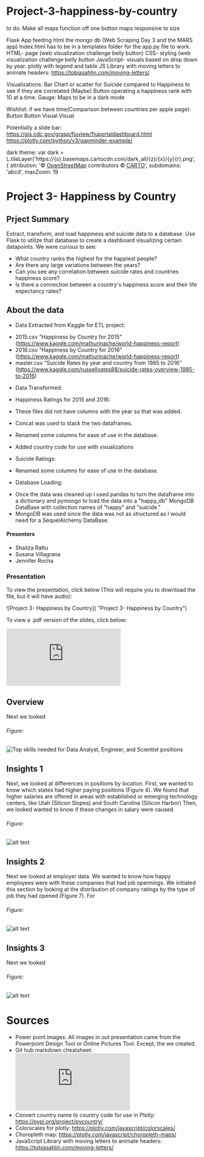 # Project-3-happiness-by-country



to do: 
Make all maps function off one button
maps responsive to size


Flask App feeding html the mongo db (Web Scraping Day 3 and the MARS app)  Index.html has to be in a templates folder for the app.py file to work. 
HTML- page (web visualization challenge belly button)
CSS- styling (web visualization challenge belly button
JavaScript- visuals based on drop down by year: plotly with legend and table
JS Library with moving letters to animate headers:
https://tobiasahlin.com/moving-letters/

Visualizations:
Bar Chart or scatter for Suicide compared to Happiness to see if they are correlated (Maybe)
Button operating a happiness rank with 10 at a time.
Gauge:
Maps to be in a dark mode

Wishlist:
if we have time(Comparison between countries per apple page):
Button			Button
Visual			Visual

Potentially a slide bar:
https://gis.cdc.gov/grasp/fluview/fluportaldashboard.html
https://plotly.com/python/v3/gapminder-example/

dark theme:
var dark = L.tileLayer('https://{s}.basemaps.cartocdn.com/dark_all/{z}/{x}/{y}{r}.png', {
        attribution: '&copy; <a href="https://www.openstreetmap.org/copyright">OpenStreetMap</a> contributors &copy; <a href="https://carto.com/attributions">CARTO</a>',
        subdomains: 'abcd',
        maxZoom: 19



# Project 3- Happiness by Country

## Prject Summary   
Extract, transform, and load happiness and suicide data to a database.  Use Flask to utilize that database to create a dashboard visualizing certain datapoints.  We were curious to see:  
- What country ranks the highest for the happiest people?
- Are there any large variations between the years?
- Can you see any correlation between suicide rates and countries happiness score?
- Is there a connection between a country's happiness score and their life expectancy rates?

## About the data
* Data Extracted from Kaggle for ETL project: 
- 2015.csv ”Happiness by Country for 2015” (https://www.kaggle.com/mathurinache/world-happiness-report)
- 2016.csv “Happiness by Country for 2016” (https://www.kaggle.com/mathurinache/world-happiness-report)
- master.csv “Suicide Rates by year and country from 1985 to 2016” (https://www.kaggle.com/russellyates88/suicide-rates-overview-1985-to-2016)

* Data Transformed:
- Happiness Ratings for 2015 and 2016:
- These files did not have columns with the year so that was added.
- Concat was used to stack the two dataframes. 
- Renamed some columns for ease of use in the database.
- Added country code for use with visualizations

- Suicide Ratings:
- Renamed some columns for ease of use in the database.

* Database Loading:
- Once the data was cleaned up I used pandas to turn the dataframe into a dictionary and pymongo to load the data into a "happy_db" MongoDB DataBase with collection names of "happy" and "suicide." 
- MongoDB was used since the data was not as structured as I would need for a SequelAlchemy DataBase.

#### Presenters
* Shailza Rattu
* Susana Villagrana
* Jennifer Rocha

### Presentation
To view the presentation, click below (This will require you to download the file, but it will have audio):

   ![Project 3- Happiness by Country]( "Project 3- Happiness by Country")
   
 To view a .pdf version of the slides, click below:
 
   ![Project 3- Happiness by Country.pdf](https://github.com/.pdf)

##  Overview
 Next we looked 
  
 ###### Figure: 
![Top skills needed for Data Analyst, Engineer, and Scientist positions](https://github.com/jennifermarie6sl/Project-1/blob/ed5a47a655b497b329e1e2adb06faf46f621032b/Presentation_Charts/Top_Skills.png)

## Insights 1
Next, we looked at differences in positions by location. First, we wanted to know which states had higher paying positions (Figure 4). We found that higher salaries are offered in areas with established or emerging technology centers, like Utah (Silicon Slopes) and South Carolina (Silicon Harbor) Then, we looked wanted to know if these changes in salary were caused 

###### Figure: 
![alt text](https://github.com/jennifermarie6sl/Project-1/blob/ed5a47a655b497b329e1e2adb06faf46f621032b/Presentation_Charts/Higher_paying_jobs_heatmap.png)

## Insights 2
Next we looked at employer data. We wanted to know how happy employees were with these companies that had job opennings. We initiated this section by looking at the distribution of company ratings by the type of job they had opened (Figure 7). For 

###### Figure: 
![alt text](https://github.com/jennifermarie6sl/Project-1/blob/ed5a47a655b497b329e1e2adb06faf46f621032b/Presentation_Charts/Company_Rating_by_Job_Types.png)

## Insights 3
Next we looked 

###### Figure: 
![alt text](https://github.com/jennifermarie6sl/Project-1/blob/ed5a47a655b497b329e1e2adb06faf46f621032b/Presentation_Charts/Company_Rating_by_Job_Types.png)


# Sources
* Power point images: All images in out presentation came from the Powerpoint Design Tool or Online Pictures Tool. Except, the we created. 
* Git hub markdown cheatsheet: ![Markdown Cheatsheet](https://github.com/tchapi/markdown-cheatsheet/blob/master/README.md)
* Convert country name to country code for use in Plotly: https://pypi.org/project/pycountry/
* Colorscales for plotly: https://plotly.com/javascript/colorscales/
* Choropleth map: https://plotly.com/javascript/choropleth-maps/
* JavaScript Library with moving letters to animate headers: https://tobiasahlin.com/moving-letters/